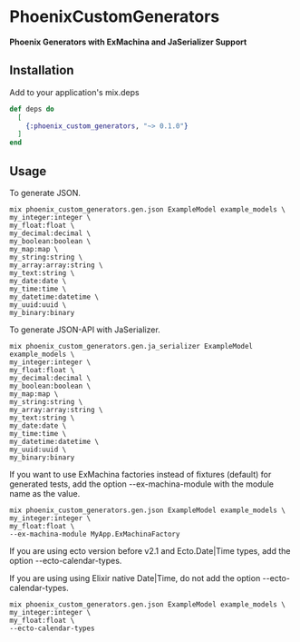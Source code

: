 # PhoenixCustomGenerators

**Phoenix Generators with ExMachina and JaSerializer Support**

## Installation

Add to your application's mix.deps

```elixir
def deps do
  [
    {:phoenix_custom_generators, "~> 0.1.0"}
  ]
end
```

## Usage

To generate JSON.
```
mix phoenix_custom_generators.gen.json ExampleModel example_models \
my_integer:integer \
my_float:float \
my_decimal:decimal \
my_boolean:boolean \
my_map:map \
my_string:string \
my_array:array:string \
my_text:string \
my_date:date \
my_time:time \
my_datetime:datetime \
my_uuid:uuid \
my_binary:binary
```

To generate JSON-API with JaSerializer.
```
mix phoenix_custom_generators.gen.ja_serializer ExampleModel example_models \
my_integer:integer \
my_float:float \
my_decimal:decimal \
my_boolean:boolean \
my_map:map \
my_string:string \
my_array:array:string \
my_text:string \
my_date:date \
my_time:time \
my_datetime:datetime \
my_uuid:uuid \
my_binary:binary
```


If you want to use ExMachina factories instead of fixtures (default) for generated tests,
add the option --ex-machina-module with the module name as the value.

```
mix phoenix_custom_generators.gen.json ExampleModel example_models \
my_integer:integer \
my_float:float \
--ex-machina-module MyApp.ExMachinaFactory
```

If you are using ecto version before v2.1 and Ecto.Date|Time types,
add the option --ecto-calendar-types.

If you are using using Elixir native Date|Time, do not add the option --ecto-calendar-types.

```
mix phoenix_custom_generators.gen.json ExampleModel example_models \
my_integer:integer \
my_float:float \
--ecto-calendar-types
```

